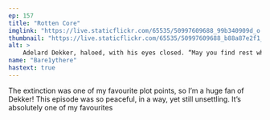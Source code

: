 ```yaml
---
ep: 157
title: "Rotten Core"
imglink: "https://live.staticflickr.com/65535/50997609688_99b340909d_o.jpg"
thumbnail: "https://live.staticflickr.com/65535/50997609688_b88a87e2f1_q.jpg"
alt: >
    Adelard Dekker, haloed, with his eyes closed. “May you find rest where no shadows are cast, and no eyes may see you slumber” is written against the bright red background.
name: "Bare1ythere"
hastext: true
---
```

The extinction was one of my favourite plot points, so I’m a huge fan of Dekker! This episode was so peaceful, in a way, yet still unsettling. It’s absolutely one of my favourites